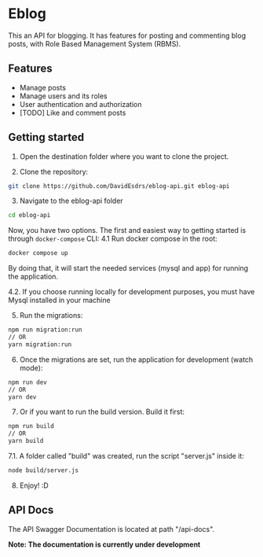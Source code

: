# Eblog

This an API for blogging. It has features for posting and commenting blog posts, with Role Based Management System (RBMS).

## Features

- Manage posts
- Manage users and its roles
- User authentication and authorization
- [TODO] Like and comment posts

## Getting started

1. Open the destination folder where you want to clone the project.

2. Clone the repository:
```sh
git clone https://github.com/DavidEsdrs/eblog-api.git eblog-api
```

3. Navigate to the eblog-api folder
```sh
cd eblog-api
```

Now, you have two options. The first and easiest way to getting started is through `docker-compose` CLI:
4.1 Run docker compose in the root:
```sh
docker compose up
```
By doing that, it will start the needed services (mysql and app) for running the application.

4.2. If you choose running locally for development purposes, you must have Mysql
installed in your machine

5. Run the migrations:
```sh
npm run migration:run
// OR
yarn migration:run
```

6. Once the migrations are set, run the application for development (watch mode):
```sh
npm run dev
// OR
yarn dev
```

7. Or if you want to run the build version. Build it first:
```sh
npm run build
// OR
yarn build
```

7.1. A folder called "build" was created, run the script "server.js" inside it:
```sh
node build/server.js
```

8. Enjoy! :D

## API Docs

The API Swagger Documentation is located at path "/api-docs".

**Note: The documentation is currently under development**